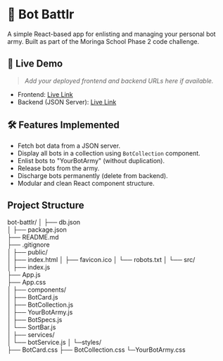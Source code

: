 # 🤖 Bot Battlr

A simple React-based app for enlisting and managing your personal bot army. Built as part of the Moringa School Phase 2 code challenge.

## 🚀 Live Demo

> _Add your deployed frontend and backend URLs here if available._

- Frontend: [Live Link](https://your-deployment-url.netlify.app)
- Backend (JSON Server): [Live Link](https://your-json-server-url.onrender.com/bots)

## 🛠️ Features Implemented

-  Fetch bot data from a JSON server.
-  Display all bots in a collection using `BotCollection` component.
- Enlist bots to "YourBotArmy" (without duplication).
- Release bots from the army.
-  Discharge bots permanently (delete from backend).
- Modular and clean React component structure.

##  Project Structure

bot-battlr/
│
├── db.json                    
│
├── package.json               
├── README.md                   
├── .gitignore                
│
├── public/                     
│   ├── index.html
│   ├── favicon.ico
│   └── robots.txt
│
└── src/                        
    │
    ├── index.js                
    ├── App.js                
    ├── App.css                 
    │
    ├── components/             
    │   ├── BotCard.js          
    │   ├── BotCollection.js  
    │   ├── YourBotArmy.js      
    │   ├── BotSpecs.js         
    │   └── SortBar.js         
    │
    ├── services/               
    │   └── botService.js
    │
    └─styles/                 
        ├── BotCard.css
        ├── BotCollection.css
        └─YourBotArmy.css
